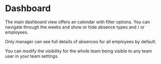 # Dashboard

The main dashboard view offers an calendar with filter options. You can navigate through the weeks and show or hide absence types and / or employees.

<i class="fa fa-exclamation-triangle fa-fw text-danger"></i> Only manager can see full details of absences for all employees by default.
 
<i class="fa fa-question-circle-o fa-fw text-info"></i> You can modify the visibility for the whole team being visible to any team user in your team settings.
